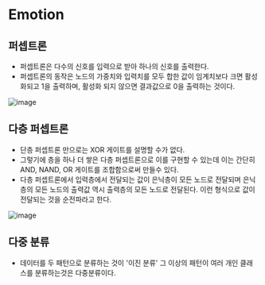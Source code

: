   # Emotion
  
  ## 퍼셉트론

- 퍼셉트론은 다수의 신호를 입력으로 받아 하나의 신호를 출력한다.
- 퍼셉트론의 동작은 노드의 가중치와 입력치를 모두 합한 값이 임계치보다 크면 활성화되고 1을 출력하며, 활성화 되지 않으면 결과값으로 0을 출력하는 것이다.

![image](https://user-images.githubusercontent.com/57161820/68270421-871fd880-00a0-11ea-99c7-70eca66a9923.png)

  ## 다층 퍼셉트론
  
 -  단층 퍼셉트론 만으로는 XOR 게이트를 설명할 수가 없다.
 - 그렇기에 층을 하나 더 쌓은 다층 퍼셉트론으로 이를 구현할 수 있는데 이는 간단히 AND, NAND, OR 게이트를 조합함으로써 만들수 있다. 
- 다층 퍼셉트론에서 입력층에서 전달되는 값이 은닉층이 모든 노드로 전달되며 은닉층의 모든 노드의 출력값 역시 출력층의 모든 노드로 전달된다. 이런 형식으로 값이 전달되는 것을 순전파라고 한다.

![image](https://user-images.githubusercontent.com/57161820/68270285-301a0380-00a0-11ea-94d1-b997ae7840d7.png)

  ## 다중 분류
  
  - 데이터를 두 패턴으로 분류하는 것이 '이진 분류' 그 이상의 패턴이 여러 개인 클래스를 분류하는것은 다중분류이다.
